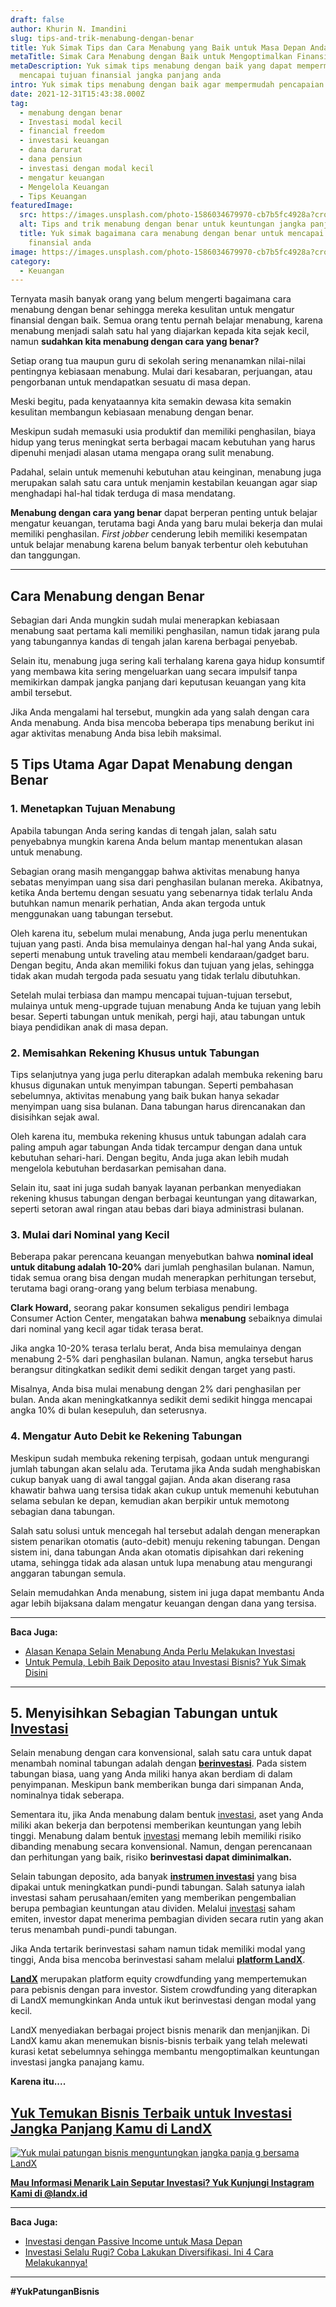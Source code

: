 ```yaml
---
draft: false
author: Khurin N. Imandini
slug: tips-and-trik-menabung-dengan-benar
title: Yuk Simak Tips dan Cara Menabung yang Baik untuk Masa Depan Anda
metaTitle: Simak Cara Menabung dengan Baik untuk Mengoptimalkan Finansial Anda
metaDescription: Yuk simak tips menabung dengan baik yang dapat mempermudah anda
  mencapai tujuan finansial jangka panjang anda
intro: Yuk simak tips menabung dengan baik agar mempermudah pencapaian finansial anda.
date: 2021-12-31T15:43:38.000Z
tag:
  - menabung dengan benar
  - Investasi modal kecil
  - financial freedom
  - investasi keuangan
  - dana darurat
  - dana pensiun
  - investasi dengan modal kecil
  - mengatur keuangan
  - Mengelola Keuangan
  - Tips Keuangan
featuredImage:
  src: https://images.unsplash.com/photo-1586034679970-cb7b5fc4928a?crop=entropy&cs=tinysrgb&fit=max&fm=jpg&ixid=MnwxMTc3M3wwfDF8c2VhcmNofDJ8fHNhdmluZ3xlbnwwfHx8fDE2NDA5NzY2MzI&ixlib=rb-1.2.1&q=80&w=1080
  alt: Tips and trik menabung dengan benar untuk keuntungan jangka panjang anda
  title: Yuk simak bagaimana cara menabung dengan benar untuk mencapai tujan
    finansial anda
image: https://images.unsplash.com/photo-1586034679970-cb7b5fc4928a?crop=entropy&cs=tinysrgb&fit=max&fm=jpg&ixid=MnwxMTc3M3wwfDF8c2VhcmNofDJ8fHNhdmluZ3xlbnwwfHx8fDE2NDA5NzY2MzI&ixlib=rb-1.2.1&q=80&w=1080
category:
  - Keuangan
---
```

Ternyata masih banyak orang yang belum mengerti bagaimana cara menabung dengan benar sehingga mereka kesulitan untuk mengatur finansial dengan baik. Semua orang tentu pernah belajar menabung, karena menabung menjadi salah satu hal yang diajarkan kepada kita sejak kecil, namun **sudahkan kita menabung dengan cara yang benar?**

Setiap orang tua maupun guru di sekolah sering menanamkan nilai-nilai pentingnya kebiasaan menabung. Mulai dari kesabaran, perjuangan, atau pengorbanan untuk mendapatkan sesuatu di masa depan.

Meski begitu, pada kenyataannya kita semakin dewasa kita semakin kesulitan membangun kebiasaan menabung dengan benar.

Meskipun sudah memasuki usia produktif dan memiliki penghasilan, biaya hidup yang terus meningkat serta berbagai macam kebutuhan yang harus dipenuhi menjadi alasan utama mengapa orang sulit menabung.

Padahal, selain untuk memenuhi kebutuhan atau keinginan, menabung juga merupakan salah satu cara untuk menjamin kestabilan keuangan agar siap menghadapi hal-hal tidak terduga di masa mendatang.

**Menabung dengan cara yang benar** dapat berperan penting untuk belajar mengatur keuangan, terutama bagi Anda yang baru mulai bekerja dan mulai memiliki penghasilan. *First jobber* cenderung lebih memiliki kesempatan untuk belajar menabung karena belum banyak terbentur oleh kebutuhan dan tanggungan.

- - -

## Cara Menabung dengan Benar

Sebagian dari Anda mungkin sudah mulai menerapkan kebiasaan menabung saat pertama kali memiliki penghasilan, namun tidak jarang pula yang tabungannya kandas di tengah jalan karena berbagai penyebab.

Selain itu, menabung juga sering kali terhalang karena gaya hidup konsumtif yang membawa kita sering mengeluarkan uang secara impulsif tanpa memikirkan dampak jangka panjang dari keputusan keuangan yang kita ambil tersebut.

Jika Anda mengalami hal tersebut, mungkin ada yang salah dengan cara Anda menabung. Anda bisa mencoba beberapa tips menabung berikut ini agar aktivitas menabung Anda bisa lebih maksimal.

## 5 Tips Utama Agar Dapat Menabung dengan Benar

### 1. Menetapkan Tujuan Menabung

Apabila tabungan Anda sering kandas di tengah jalan, salah satu penyebabnya mungkin karena Anda belum mantap menentukan alasan untuk menabung.

Sebagian orang masih menganggap bahwa aktivitas menabung hanya sebatas menyimpan uang sisa dari penghasilan bulanan mereka. Akibatnya, ketika Anda bertemu dengan sesuatu yang sebenarnya tidak terlalu Anda butuhkan namun menarik perhatian, Anda akan tergoda untuk menggunakan uang tabungan tersebut.

Oleh karena itu, sebelum mulai menabung, Anda juga perlu menentukan tujuan yang pasti. Anda bisa memulainya dengan hal-hal yang Anda sukai, seperti menabung untuk traveling atau membeli kendaraan/gadget baru. Dengan begitu, Anda akan memiliki fokus dan tujuan yang jelas, sehingga tidak akan mudah tergoda pada sesuatu yang tidak terlalu dibutuhkan.

Setelah mulai terbiasa dan mampu mencapai tujuan-tujuan tersebut, mulainya untuk meng-upgrade tujuan menabung Anda ke tujuan yang lebih besar. Seperti tabungan untuk menikah, pergi haji, atau tabungan untuk biaya pendidikan anak di masa depan.

### 2. Memisahkan Rekening Khusus untuk Tabungan

Tips selanjutnya yang juga perlu diterapkan adalah membuka rekening baru khusus digunakan untuk menyimpan tabungan. Seperti pembahasan sebelumnya, aktivitas menabung yang baik bukan hanya sekadar menyimpan uang sisa bulanan. Dana tabungan harus direncanakan dan disisihkan sejak awal.

Oleh karena itu, membuka rekening khusus untuk tabungan adalah cara paling ampuh agar tabungan Anda tidak tercampur dengan dana untuk kebutuhan sehari-hari. Dengan begitu, Anda juga akan lebih mudah mengelola kebutuhan berdasarkan pemisahan dana.

Selain itu, saat ini juga sudah banyak layanan perbankan menyediakan rekening khusus tabungan dengan berbagai keuntungan yang ditawarkan, seperti setoran awal ringan atau bebas dari biaya administrasi bulanan.

### 3. Mulai dari Nominal yang Kecil

Beberapa pakar perencana keuangan menyebutkan bahwa **nominal ideal untuk ditabung adalah 10-20%** dari jumlah penghasilan bulanan. Namun, tidak semua orang bisa dengan mudah menerapkan perhitungan tersebut, terutama bagi orang-orang yang belum terbiasa menabung.

**Clark Howard,** seorang pakar konsumen sekaligus pendiri lembaga Consumer Action Center, mengatakan bahwa **menabung** sebaiknya dimulai dari nominal yang kecil agar tidak terasa berat.

Jika angka 10-20% terasa terlalu berat, Anda bisa memulainya dengan menabung 2-5% dari penghasilan bulanan. Namun, angka tersebut harus berangsur ditingkatkan sedikit demi sedikit dengan target yang pasti.

Misalnya, Anda bisa mulai menabung dengan 2% dari penghasilan per bulan. Anda akan meningkatkannya sedikit demi sedikit hingga mencapai angka 10% di bulan kesepuluh, dan seterusnya.

### 4. Mengatur Auto Debit ke Rekening Tabungan

Meskipun sudah membuka rekening terpisah, godaan untuk mengurangi jumlah tabungan akan selalu ada. Terutama jika Anda sudah menghabiskan cukup banyak uang di awal tanggal gajian. Anda akan diserang rasa khawatir bahwa uang tersisa tidak akan cukup untuk memenuhi kebutuhan selama sebulan ke depan, kemudian akan berpikir untuk memotong sebagian dana tabungan.

Salah satu solusi untuk mencegah hal tersebut adalah dengan menerapkan sistem penarikan otomatis (auto-debit) menuju rekening tabungan. Dengan sistem ini, dana tabungan Anda akan otomatis dipisahkan dari rekening utama, sehingga tidak ada alasan untuk lupa menabung atau mengurangi anggaran tabungan semula.

Selain memudahkan Anda menabung, sistem ini juga dapat membantu Anda agar lebih bijaksana dalam mengatur keuangan dengan dana yang tersisa.

- - -

**Baca Juga:**

* [Alasan Kenapa Selain Menabung Anda Perlu Melakukan Investasi](https://landx.id/blog/pentingnya-menabung-dan-investasi/)
* [Untuk Pemula, Lebih Baik Deposito atau Investasi Bisnis? Yuk Simak Disini](https://landx.id/blog/deposito-dan-investasi-bisnis-untuk-pemula/)

- - -

## 5. Menyisihkan Sebagian Tabungan untuk [Investasi](https://landx.id/?gclid=Cj0KCQiAwqCOBhCdARIsAEPyW9nwi5NqHHR49GyAePUYL0Od4dF99zKuM6A-0DRLjtKLAAZuyxzPJM4aAuAYEALw_wcB)

Selain menabung dengan cara konvensional, salah satu cara untuk dapat menambah nominal tabungan adalah dengan **[berinvestasi](https://landx.id/project/)**. Pada sistem tabungan biasa, uang yang Anda miliki hanya akan berdiam di dalam penyimpanan. Meskipun bank memberikan bunga dari simpanan Anda, nominalnya tidak seberapa.

Sementara itu, jika Anda menabung dalam bentuk [investasi](https://landx.id/), aset yang Anda miliki akan bekerja dan berpotensi memberikan keuntungan yang lebih tinggi. Menabung dalam bentuk [investasi](https://landx.id/?gclid=Cj0KCQiAwqCOBhCdARIsAEPyW9nwi5NqHHR49GyAePUYL0Od4dF99zKuM6A-0DRLjtKLAAZuyxzPJM4aAuAYEALw_wcB) memang lebih memiliki risiko dibanding menabung secara konvensional. Namun, dengan perencanaan dan perhitungan yang baik, risiko **berinvestasi dapat diminimalkan.**

Selain tabungan deposito, ada banyak **[instrumen investasi](https://landx.id/)** [](https://landx.id/?gclid=Cj0KCQiAwqCOBhCdARIsAEPyW9nwi5NqHHR49GyAePUYL0Od4dF99zKuM6A-0DRLjtKLAAZuyxzPJM4aAuAYEALw_wcB) yang bisa dipakai untuk meningkatkan pundi-pundi tabungan. Salah satunya ialah investasi saham perusahaan/emiten yang memberikan pengembalian berupa pembagian keuntungan atau dividen. Melalui [investasi](https://landx.id/?gclid=Cj0KCQiAwqCOBhCdARIsAEPyW9nwi5NqHHR49GyAePUYL0Od4dF99zKuM6A-0DRLjtKLAAZuyxzPJM4aAuAYEALw_wcB) saham emiten, investor dapat menerima pembagian dividen secara rutin yang akan terus menambah pundi-pundi tabungan.

Jika Anda tertarik berinvestasi saham namun tidak memiliki modal yang tinggi, Anda bisa mencoba berinvestasi saham melalui **[platform LandX](https://landx.id/project/)**.

**[LandX](https://landx.id/project/)** merupakan platform equity crowdfunding yang mempertemukan para pebisnis dengan para investor. Sistem crowdfunding yang diterapkan di LandX memungkinkan Anda untuk ikut berinvestasi dengan modal yang kecil.

LandX menyediakan berbagai project bisnis menarik dan menjanjikan. Di LandX kamu akan menemukan bisnis-bisnis terbaik yang telah melewati kurasi ketat sebelumnya sehingga membantu mengoptimalkan keuntungan investasi jangka panajang kamu.

**Karena itu....**

## [Yuk Temukan Bisnis Terbaik untuk Investasi Jangka Panjang Kamu di LandX](https://landx.id/project/?utm_source=Blog&utm_medium=organic+keyword&utm_campaign=blog&utm_id=Blog)

[![Yuk mulai patungan bisnis menguntungkan jangka panja g bersama LandX](https://accountgram-production.sfo2.cdn.digitaloceanspaces.com/landx_ghost/2021/09/Equity-Crowdfunding-di-Indonesia-1--3.png)](https://landx.id/project/?utm_source=Blog&utm_medium=organic+keyword&utm_campaign=blog&utm_id=Blog)

**[Mau Informasi Menarik Lain Seputar Investasi? Yuk Kunjungi Instagram Kami di @landx.id](https://www.instagram.com/landx.id/?utm_medium=copy_link)**

- - -

**Baca Juga:**

* [Investasi dengan Passive Income untuk Masa Depan](https://landx.id/blog/investasi-dengan-passive-income-untuk-masa-depan/)
* [Investasi Selalu Rugi? Coba Lakukan Diversifikasi. Ini 4 Cara Melakukannya!](https://landx.id/blog/arti-penting-diversifikasi-dalam-investasi/)

- - -

**\#YukPatunganBisnis**